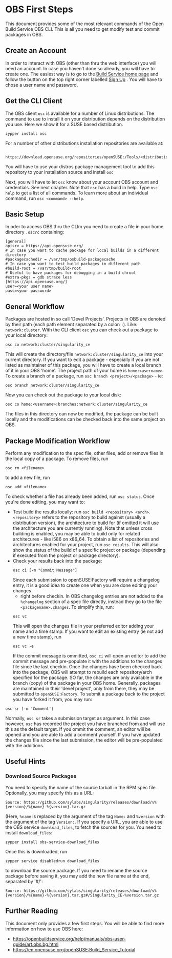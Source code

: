 #  OBS First Steps #

This document provides some of the most relevant commands of the Open Build
Service OBS CLI. This is all you need to get modify test and commit packages
in OBS.

## Create an Account ##

In order to interact with OBS (other than thru the web interface) you will
need an account. In case you haven't done so already, you will have to create
one. The easiest way is to go to the [Build Service home
page](https://build.opensuse.org) and follow the button on the top right
corner labelled
[Sign Up](https://idp-portal.suse.com/univention/self-service/#page=createaccount) .
You will have to chose a user name and password.

## Get the CLI Client ##

The OBS client `osc` is available for a number of Linux distributions.
The command to use to install it on your distribution depends on the
distribution you use. Here we show it for a SUSE based distribution.

```
zypper install osc
```
For a number of other distributions installation repositories are
available at:

```
 https://download.opensuse.org/repositories/openSUSE:/Tools/<distribution>
```
You will have to use your distros package management tool to add this
repository to your installation source and install `osc`

Next, you will have to let `osc` know about your account OBS account
and credentials. See next chapter.
Note that `osc` has a build in help. Type `osc help` to get a list of
all commands. To learn more about an individual command, run
`osc <command> --help`.

## Basic Setup ##

In oder to access OBS thru the CLIm you need to create a file in your
home directory `.oscrc` containing:
```
[general]
apisrv = https://api.opensuse.org/
# In case you want to cache package for local builds in a different directory
#packagecachedir = /var/tmp/osbuild-packagecache
# In case you want to test build packages in different path
#build-root = /var/tmp/build-root
# Useful to have packages for debugging in a build chroot
#extra-pkgs = gdb strace less
[https://api.opensuse.org/]
user=<your user name>
pass=<your password>
```

## General Workflow ##

Packages are hosted in so call 'Devel Projects'. Projects in OBS are denoted
by their path (each path element separated by a colon `:`).
Like: `network:cluster`.
With the CLI client `osc` you can check out a package to your local directory:
```
osc co network:cluster/singularity_ce
```
This will create the directory/file `network:cluster/singularity_ce` into
your current directory.
If you want to edit a package - especially if you are not listed as maintainer
of this package, you will have to create a local branch of it in your OBS
'home'. The project path of your home is `home:<username>`.
To create a branch of a package, run `osc branch <project>/<package>` - ie:
```
osc branch network:cluster/singularity_ce
```
Now you can check out the package to your local disk:
```
osc co home:<username>:branches:network:cluster/singularity_ce
```
The files in this directory can now be modified, the package can be built
locally and the modifications can be checked back into the same project
on OBS.

## Package Modification Workflow ##

Perform any modification to the spec file, other files, add or remove files
in the local copy of a package.
To remove files, run
```
osc rm <filename>
```
to add a new file, run
```
osc add <filename>
```
To check whether a file has already been added, run `osc status`.
Once you're done editing, you may want to:
- Test build the results locally:
  run `osc build <repository> <arch>`. `<repository>` refers to the repository
  to build against (usually a distribution version), <arch> the architecture
  to build for (if omitted it will use the architecture you are currently
  running). Note that unless cross building is enabled, you may be able to
  build only for related architecures - like i586 on x86_64.
  To obtain a list of repositories and architectures enabled for your project,
  run `osc results`. This will also show the status of the build of a specific
  project or package (depending if executed from the project or package
  directory).
- Check your results back into the package:
  ```
  osc ci [-m "Commit Message"]
  ```
  Since each submission to openSUSE:Factory will require a changelog entry,
  it is a good idea to create one when you are done editing your changes
  - right before checkin. In OBS changelog entries are not added to the
  `%changelog` section of a spec file directly, instead they go to the file
  `<packagename>.changes`. To simplify this, run:
  ```
  osc vc
  ```
  This will open the changes file in your preferred editor adding your name
  and a time stamp. If you want to edit an existing entry (ie not add a new
  time stamp), run
  ```
  osc vc -e
  ```
  If the commit message is ommitted, `osc ci` will open an editor to add
  the commit message and pre-populate it with the additions to the changes
  file since the last checkin.
Once the changes have been checked back into the package, OBS will attempt
to rebuild each repository/arch specified for the package.
SO far, the changes are only available in the branch (copy) of the package
in your OBS home. Generally, packages are maintained in their 'devel project',
only from there, they may be submitted to `openSUSE:Factory`. To submit a
package back to the project you have forked it from, you may run:
```
osc sr [-m 'Comment']
```
Normally, `osc sr` takes a submission target as argument. In this case
however, `osc` has recorded the project you have branched from and will
use this as the default target.
If you ommit the comment, an editor will be opened and you are able to
add a comment yourself. If you have updated the changes file since the
last submission, the editor will be pre-populated with the additions.

## Useful Hints ##

### Download Source Packages ###

You need to specify the name of the source tarball in the RPM spec file.
Optionally, you may specify this as a URL:
```
Source: https://github.com/sylabs/singularity/releases/download/v%{version}/%{name}-%{version}.tar.gz
```
(Here, `%name` is replaced by the argument of the tag `Name:` and `%version`
with the argument of the tag `Version:`. If you specify a URL, you are able
to use the OBS service `download_files`, to fetch the sources for you.
You need to install `download_files`:
```
zypper install obs-service-download_files
```
Once this is downloaded, run
```
zypper service disabledrun download_files
```
to download the source package. If you need to rename the source package
before saving it, you may add the new file name at the end, separated by
'#/':
```
Source: https://github.com/sylabs/singularity/releases/download/v%{version}/%{name}-%{version}.tar.gz#/Singularity_CE-%version.tar.gz
```

## Further Reading ##

This document only provides a few first steps. You will be able to find
more information on how to use OBS here:

  * https://openbuildservice.org/help/manuals/obs-user-guide/art.obs.bg.html
  * https://en.opensuse.org/openSUSE:Build_Service_Tutorial
